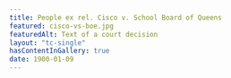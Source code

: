 ```yaml
---
title: People ex rel. Cisco v. School Board of Queens
featured: cisco-vs-boe.jpg
featuredAlt: Text of a court decision
layout: "tc-single"
hasContentInGallery: true
date: 1900-01-09
---
```

